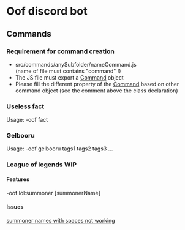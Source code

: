 # Oof discord bot

## Commands

### Requirement for command creation

* src/commands/anySubfolder/nameCommand.js 
<br> (name of file must contains "command" !)
* The JS file must export a [Command](https://github.com/ingerable/Oof-Discord-Bot/blob/master/src/command.js) object 
* Please fill the different property of the [Command](https://github.com/ingerable/Oof-Discord-Bot/blob/master/src/command.js) based on other command object (see the comment above the class declaration)

### Useless fact

Usage: -oof fact

### Gelbooru

Usage: -oof gelbooru tags1 tags2 tags3 ...

### League of legends WIP

#### Features

-oof lol:summoner [summonerName]

#### Issues
[summoner names with spaces not working](https://github.com/ingerable/Oof-Discord-Bot/issues/4)





 
